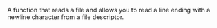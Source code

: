 A function that reads a file and allows you to read a line ending with a newline character from a file descriptor.
